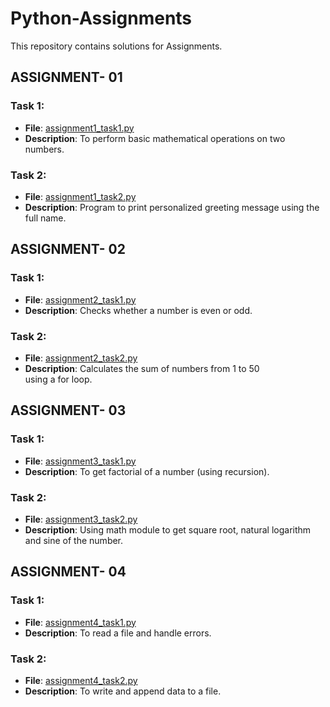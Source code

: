 # Python-Assignments
This repository contains solutions for Assignments.

## ASSIGNMENT- 01
### Task 1:
- **File**: [assignment1_task1.py](./Assignment1/assignment1_task1.py)
- **Description**: To perform basic mathematical operations on two numbers.
### Task 2:
- **File**: [assignment1_task2.py](./Assignment1/assignment1_task2.py)
- **Description**: Program to print personalized greeting message using the full name.
  

## ASSIGNMENT- 02
### Task 1:
- **File**:  [assignment2_task1.py](./Assignment2/assignment2_task1.py)
- **Description**: Checks whether a number is even or odd.
### Task 2:
- **File**: [assignment2_task2.py](./Assignment2/assignment2_task2.py)
- **Description**: Calculates the sum of numbers from 1 to 50 using a for loop.


## ASSIGNMENT- 03
### Task 1:
- **File**:  [assignment3_task1.py](./Assignment3/assignment3_task1.py)
- **Description**: To get factorial of a number (using recursion).
### Task 2:
- **File**: [assignment3_task2.py](./Assignment3/assignment3_task2.py)
- **Description**: Using math module to get square root, natural logarithm and sine of the number.


## ASSIGNMENT- 04
### Task 1:
- **File**:  [assignment4_task1.py](./Assignment4/assignment4_task1.py)
- **Description**: To read a file and handle errors.
### Task 2:
- **File**: [assignment4_task2.py](./Assignment4/assignment4_task2.py)
- **Description**: To write and append data to a file.
